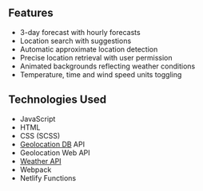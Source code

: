 ## Features

- 3-day forecast with hourly forecasts
- Location search with suggestions
- Automatic approximate location detection
- Precise location retrieval with user permission
- Animated backgrounds reflecting weather conditions
- Temperature, time and wind speed units toggling

## Technologies Used

- JavaScript
- HTML
- CSS (SCSS)
- [Geolocation DB](https://geolocation-db.com/) API
- Geolocation Web API
- [Weather API](https://www.weatherapi.com/)
- Webpack
- Netlify Functions

